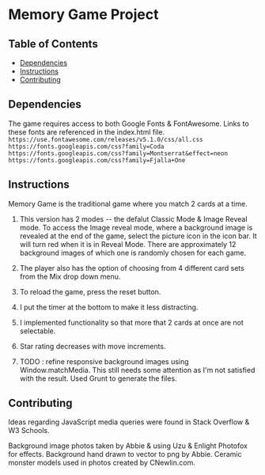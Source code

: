 # Memory Game Project

## Table of Contents
* [Dependencies](#dependencies)
* [Instructions](#instructions)
* [Contributing](#contributing)


## Dependencies
The game requires access to both Google Fonts & FontAwesome. Links to these fonts are referenced in the index.html file.
       ```
       https://use.fontawesome.com/releases/v5.1.0/css/all.css
	   https://fonts.googleapis.com/css?family=Coda
       https://fonts.googleapis.com/css?family=Montserrat&effect=neon
       https://fonts.googleapis.com/css?family=Fjalla+One
       ```

## Instructions

Memory Game is the traditional game where you match 2 cards at a time.

1. This version has 2 modes -- the defalut Classic Mode & Image Reveal mode.  To access the Image reveal mode, where a background image is revealed at the end of the game, select the picture icon in the icon bar. It will turn red when it is in Reveal Mode. There are approximately 12 background images of which one is randomly chosen for each game.

2. The player also has the option of choosing from 4 different card sets from the Mix drop down menu.

3. To reload the game, press the reset button.

4. I put the timer at the bottom to make it less distracting.

5. I implemented functionality so that more that 2 cards at once are not selectable.

6. Star rating decreases with move increments.

7. TODO : refine responsive background images using Window.matchMedia. This still needs some attention as I'm not satisfied with the result. Used Grunt to generate the files. 


## Contributing

Ideas regarding JavaScript media queries were found in Stack Overflow & W3 Schools.

Background image photos taken by Abbie & using Uzu & Enlight Photofox for effects. Background hand drawn to vector to png by Abbie. Ceramic monster models used in photos created by CNewlin.com.